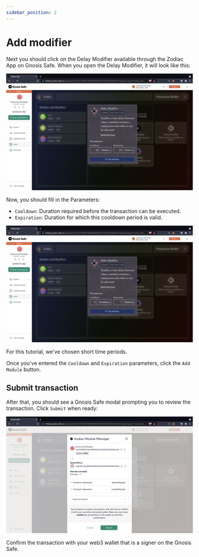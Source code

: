 ```yaml
---
sidebar_position: 2
---
```


# Add modifier

Next you should click on the Delay Modifier available through the Zodiac App on Gnosis Safe. When you open the Delay Modifier, it will look like this:

![Add Delay Modifier](/img/tutorial/delay_1.png)

Now, you should fill in the Parameters:

* `Cooldown`: Duration required before the transaction can be executed. 
* `Expiration`: Duration for which this cooldown period is valid. 

![Add Delay Modifier](/img/tutorial/delay_2.png)

For this tutorial, we've chosen short time periods.

Once you've entered the `Cooldown` and `Expiration` parameters, click the `Add Module` button.

## Submit transaction

After that, you should see a Gnosis Safe modal prompting you to review the transaction. Click `Submit` when ready:

![Submit](/img/tutorial/delay_3.png)

Confirm the transaction with your web3 wallet that is a signer on the Gnosis Safe.
